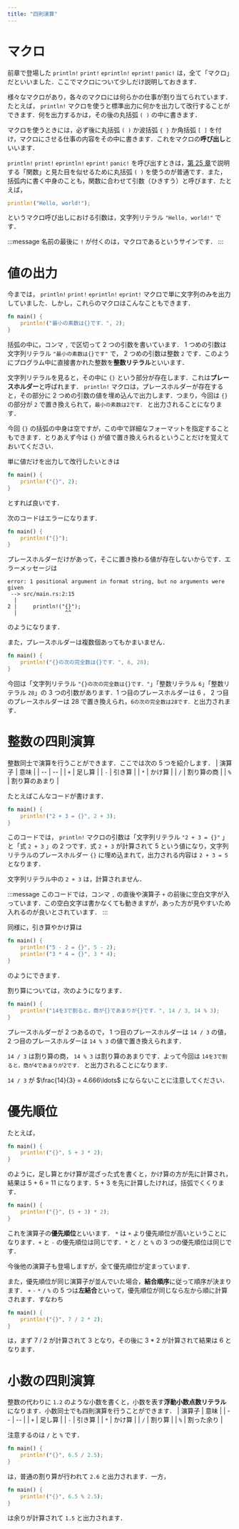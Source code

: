 ```yaml
---
title: "四則演算"
---
```

# マクロ
前章で登場した `println!` `print!` `eprintln!` `eprint!` `panic!` は，全て「マクロ」だといいました．ここでマクロについて少しだけ説明しておきます．

様々なマクロがあり，各々のマクロには何らかの仕事が割り当てられています．たとえば， `println!` マクロを使うと標準出力に何かを出力して改行することができます．何を出力するかは，その後の丸括弧 `( )` の中に書きます．

マクロを使うときには，必ず後に丸括弧 `( )` か波括弧 `{ }` か角括弧 `[ ]` を付け，マクロにさせる仕事の内容をその中に書きます．これをマクロの**呼び出し**といいます．

`println!` `print!` `eprintln!` `eprint!` `panic!` を呼び出すときは，[第 25 章](https://zenn.dev/toga/books/rust-atcoder/viewer/25-function)で説明する「関数」と見た目を似せるために丸括弧 `( )` を使うのが普通です．また，括弧内に書く中身のことも，関数に合わせて引数（ひきすう）と呼びます．たとえば，
```rust
println!("Hello, world!");
```
というマクロ呼び出しにおける引数は，文字列リテラル `"Hello, world!"` です．

:::message
名前の最後に `!` が付くのは，マクロであるというサインです．
:::

# 値の出力
今までは， `println!` `print!` `eprintln!` `eprint!` マクロで単に文字列のみを出力していました．しかし，これらのマクロはこんなこともできます．
```rust
fn main() {
    println!("最小の素数は{}です．", 2);
}
```
括弧の中に，コンマ `,` で区切って 2 つの引数を書いています． 1 つめの引数は文字列リテラル `"最小の素数は{}です"` で， 2 つめの引数は整数 `2` です．このようにプログラム中に直接書かれた整数を**整数リテラル**といいます．

文字列リテラルを見ると，その中に `{}` という部分が存在します．これは**プレースホルダー**と呼ばれます． `println!` マクロは，プレースホルダーが存在すると，その部分に 2 つめの引数の値を埋め込んで出力します．つまり，今回は `{}` の部分が `2` で置き換えられて，`最小の素数は2です．` と出力されることになります．

今回 `{}` の括弧の中身は空ですが，この中で詳細なフォーマットを指定することもできます．とりあえず今は `{}` が値で置き換えられるということだけを覚えておいてください．

単に値だけを出力して改行したいときは
```rust
fn main() {
    println!("{}", 2);
}
```
とすれば良いです．

次のコードはエラーになります．
```rust
fn main() {
    println!("{}");
}
```
プレースホルダーだけがあって，そこに置き換わる値が存在しないからです．エラーメッセージは
```
error: 1 positional argument in format string, but no arguments were given
 --> src/main.rs:2:15
  |
2 |     println!("{}");
  |               ^^
```
のようになります．

また，プレースホルダーは複数個あってもかまいません．
```rust
fn main() {
    println!("{}の次の完全数は{}です．", 6, 28);
}
```
今回は「文字列リテラル `"{}の次の完全数は{}です．"`」「整数リテラル `6`」「整数リテラル `28`」の 3 つの引数があります．1 つ目のプレースホルダーは 6 ， 2 つ目のプレースホルダーは 28 で置き換えられ，`6の次の完全数は28です．`と出力されます．
# 整数の四則演算
整数同士で演算を行うことができます．ここでは次の 5 つを紹介します．
| 演算子 | 意味 |
| -- | -- |
| `+` | 足し算 |
| `-` | 引き算 |
| `*` | かけ算 |
| `/` | 割り算の商 |
| `%` | 割り算のあまり |

たとえばこんなコードが書けます．
```rust
fn main() {
    println!("2 + 3 = {}", 2 + 3);
}
```
このコードでは， `println!` マクロの引数は「文字列リテラル `"2 + 3 = {}"` 」と「式 `2 + 3` 」の 2 つです．式 `2 + 3` が計算されて 5 という値になり，文字列リテラルのプレースホルダー `{}` に埋め込まれて，出力される内容は `2 + 3 = 5` となります．

文字列リテラル中の `2 + 3` は，計算されません．

:::message
このコードでは，コンマ `,` の直後や演算子 `+` の前後に空白文字が入っています．この空白文字は書かなくても動きますが，あった方が見やすいため入れるのが良いとされています．
:::

同様に，引き算やかけ算は
```rust
fn main() {
    println!("5 - 2 = {}", 5 - 2);
    println!("3 * 4 = {}", 3 * 4);
}
```
のようにできます．

割り算については，次のようになります．
```rust
fn main() {
    println!("14を3で割ると，商が{}であまりが{}です．", 14 / 3, 14 % 3);
}
```
プレースホルダーが 2 つあるので， 1 つ目のプレースホルダーは `14 / 3` の値， 2 つ目のプレースホルダーは `14 % 3` の値で置き換えられます．

`14 / 3` は割り算の商， `14 % 3` は割り算のあまりです．よって今回は `14を3で割ると，商が4であまりが2です．` と出力されることになります．

`14 / 3` が $\frac{14}{3} = 4.666\ldots$ にならないことに注意してください．
# 優先順位
たとえば，
```rust
fn main() {
    println!("{}", 5 + 3 * 2);
}
```
のように，足し算とかけ算が混ざった式を書くと，かけ算の方が先に計算され，結果は 5 + 6 = 11 になります．5 + 3 を先に計算したければ，括弧でくくります．
```rust
fn main() {
    println!("{}", (5 + 3) * 2);
}
```

これを演算子の**優先順位**といいます． `*` は `+` より優先順位が高いということになります．`+` と `-` の優先順位は同じです．`*` と `/` と `%` の 3 つの優先順位は同じです．

今後他の演算子も登場しますが，全て優先順位が定まっています．

また，優先順位が同じ演算子が並んでいた場合，**結合順序**に従って順序が決まります． `+` `-` `*` `/` `%` の 5 つは**左結合**といって，優先順位が同じなら左から順に計算されます．すなわち
```rust
fn main() {
    println!("{}", 7 / 2 * 2);
}
```
は，まず 7 / 2 が計算されて 3 となり，その後に 3 * 2 が計算されて結果は 6 となります．
# 小数の四則演算
整数の代わりに `1.2` のような小数を書くと，小数を表す**浮動小数点数リテラル**になります．小数同士でも四則演算を行うことができます．
| 演算子 | 意味 |
| -- | -- |
| `+` | 足し算 |
| `-` | 引き算 |
| `*` | かけ算 |
| `/` | 割り算 |
| `%` | 割った余り |

注意するのは `/` と `%` です．
```rust
fn main() {
    println!("{}", 6.5 / 2.5);
}
```
は，普通の割り算が行われて `2.6` と出力されます．一方，
```rust
fn main() {
    println!("{}", 6.5 % 2.5);
}
```
は余りが計算されて `1.5` と出力されます．